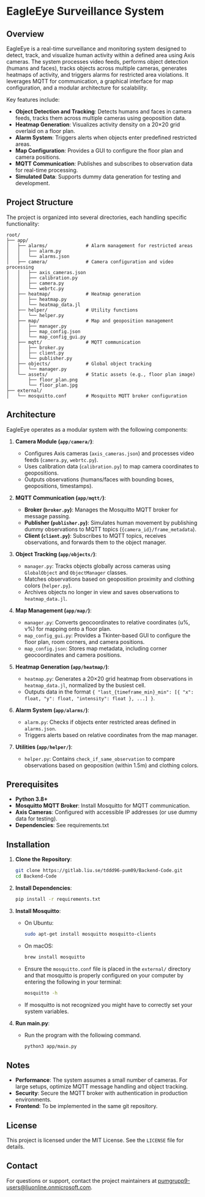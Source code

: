 # EagleEye Surveillance System

## Overview

EagleEye is a real-time surveillance and monitoring system designed to detect, track, and visualize human activity within a defined area using Axis cameras. The system processes video feeds, performs object detection (humans and faces), tracks objects across multiple cameras, generates heatmaps of activity, and triggers alarms for restricted area violations. It leverages MQTT for communication, a graphical interface for map configuration, and a modular architecture for scalability.

Key features include:
- **Object Detection and Tracking**: Detects humans and faces in camera feeds, tracks them across multiple cameras using geoposition data.
- **Heatmap Generation**: Visualizes activity density on a 20×20 grid overlaid on a floor plan.
- **Alarm System**: Triggers alerts when objects enter predefined restricted areas.
- **Map Configuration**: Provides a GUI to configure the floor plan and camera positions.
- **MQTT Communication**: Publishes and subscribes to observation data for real-time processing.
- **Simulated Data**: Supports dummy data generation for testing and development.

## Project Structure

The project is organized into several directories, each handling specific functionality:

```
root/
├── app/
│   ├── alarms/              # Alarm management for restricted areas
│   │   ├── alarm.py
│   │   └── alarms.json
│   ├── camera/              # Camera configuration and video processing
│   │   ├── axis_cameras.json
│   │   ├── calibration.py
│   │   ├── camera.py
│   │   └── webrtc.py
│   ├── heatmap/             # Heatmap generation
│   │   ├── heatmap.py
│   │   └── heatmap_data.jl
│   ├── helper/              # Utility functions
│   │   └── helper.py
│   ├── map/                 # Map and geoposition management
│   │   ├── manager.py
│   │   ├── map_config.json
│   │   └── map_config_gui.py
│   ├── mqtt/                # MQTT communication
│   │   ├── broker.py
│   │   ├── client.py
│   │   └── publisher.py
│   ├── objects/             # Global object tracking
│   │   └── manager.py
│   └── assets/              # Static assets (e.g., floor plan image)
│       ├── floor_plan.png
│       └── floor_plan.jpg
├── external/
│   └── mosquitto.conf       # Mosquitto MQTT broker configuration
```

## Architecture

EagleEye operates as a modular system with the following components:

1. **Camera Module (`app/camera/`)**:
   - Configures Axis cameras (`axis_cameras.json`) and processes video feeds (`camera.py`, `webrtc.py`).
   - Uses calibration data (`calibration.py`) to map camera coordinates to geopositions.
   - Outputs observations (humans/faces with bounding boxes, geopositions, timestamps).

2. **MQTT Communication (`app/mqtt/`)**:
   - **Broker (`broker.py`)**: Manages the Mosquitto MQTT broker for message passing.
   - **Publisher (`publisher.py`)**: Simulates human movement by publishing dummy observations to MQTT topics (`{camera_id}/frame_metadata`).
   - **Client (`client.py`)**: Subscribes to MQTT topics, receives observations, and forwards them to the object manager.

3. **Object Tracking (`app/objects/`)**:
   - `manager.py`: Tracks objects globally across cameras using `GlobalObject` and `ObjectManager` classes.
   - Matches observations based on geoposition proximity and clothing colors (`helper.py`).
   - Archives objects no longer in view and saves observations to `heatmap_data.jl`.

4. **Map Management (`app/map/`)**:
   - `manager.py`: Converts geocoordinates to relative coordinates (u%, v%) for mapping onto a floor plan.
   - `map_config_gui.py`: Provides a Tkinter-based GUI to configure the floor plan, room corners, and camera positions.
   - `map_config.json`: Stores map metadata, including corner geocoordinates and camera positions.

5. **Heatmap Generation (`app/heatmap/`)**:
   - `heatmap.py`: Generates a 20×20 grid heatmap from observations in `heatmap_data.jl`, normalized by the busiest cell.
   - Outputs data in the format `{ "last_{timeframe_min}_min": [{ "x": float, "y": float, "intensity": float }, ...] }`.

6. **Alarm System (`app/alarms/`)**:
   - `alarm.py`: Checks if objects enter restricted areas defined in `alarms.json`.
   - Triggers alerts based on relative coordinates from the map manager.

7. **Utilities (`app/helper/`)**:
   - `helper.py`: Contains `check_if_same_observation` to compare observations based on geoposition (within 1.5m) and clothing colors.

## Prerequisites

- **Python 3.8+**
- **Mosquitto MQTT Broker**: Install Mosquitto for MQTT communication.
- **Axis Cameras**: Configured with accessible IP addresses (or use dummy data for testing).
- **Dependencies**:
  See requirements.txt

## Installation

1. **Clone the Repository**:
   ```bash
   git clone https://gitlab.liu.se/tddd96-pum09/Backend-Code.git
   cd Backend-Code
   ```

2. **Install Dependencies**:
   ```bash
   pip install -r requirements.txt
   ```

3. **Install Mosquitto**:
   - On Ubuntu:
     ```bash
     sudo apt-get install mosquitto mosquitto-clients
     ```
   - On macOS:
     ```bash
     brew install mosquitto
     ```
   - Ensure the `mosquitto.conf` file is placed in the `external/` directory and that mosquitto is properly configured on your computer by entering the following in your terminal:
     ```bash
     mosquitto -h
     ```
   - If mosquitto is not recognized you might have to correctly set your system variables.
     
4. **Run main.py**:
   - Run the program with the following command.
     ```bash
     python3 app/main.py
     ```

## Notes

- **Performance**: The system assumes a small number of cameras. For large setups, optimize MQTT message handling and object tracking.
- **Security**: Secure the MQTT broker with authentication in production environments.
- **Frontend**: To be implemented in the same git repository.


## License

This project is licensed under the MIT License. See the `LICENSE` file for details.

## Contact

For questions or support, contact the project maintainers at pumgrupp9-users@liuonline.onmicrosoft.com.
